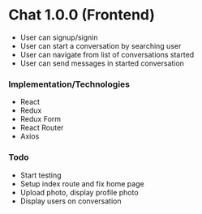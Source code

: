 # Chat 1.0.0 (Frontend)
- User can signup/signin
- User can start a conversation by searching user
- User can navigate from list of conversations started
- User can send messages in started conversation

### Implementation/Technologies
- React
- Redux
- Redux Form
- React Router
- Axios

### Todo
- Start testing
- Setup index route and fix home page
- Upload photo, display profile photo
- Display users on conversation
